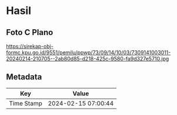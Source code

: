 # Hasil

## Foto C Plano

https://sirekap-obj-formc.kpu.go.id/9551/pemilu/ppwp/73/09/14/10/03/7309141003011-20240214-210705--2ab80d85-d218-425c-9580-fa9d327e5710.jpg


## Metadata

| Key        | Value               |
| ---------- | ------------------- |
| Time Stamp | 2024-02-15 07:00:44 |



